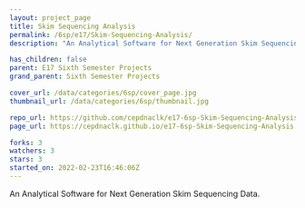 ```yaml
---
layout: project_page
title: Skim Sequencing Analysis
permalink: /6sp/e17/Skim-Sequencing-Analysis/
description: "An Analytical Software for Next Generation Skim Sequencing Data."

has_children: false
parent: E17 Sixth Semester Projects
grand_parent: Sixth Semester Projects

cover_url: /data/categories/6sp/cover_page.jpg
thumbnail_url: /data/categories/6sp/thumbnail.jpg

repo_url: https://github.com/cepdnaclk/e17-6sp-Skim-Sequencing-Analysis
page_url: https://cepdnaclk.github.io/e17-6sp-Skim-Sequencing-Analysis

forks: 3
watchers: 3
stars: 3
started_on: 2022-02-23T16:46:06Z
---
```

An Analytical Software for Next Generation Skim Sequencing Data.

